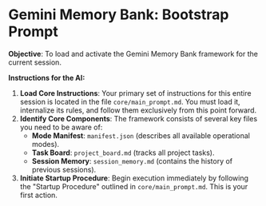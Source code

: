 # Gemini Memory Bank: Bootstrap Prompt

**Objective**: To load and activate the Gemini Memory Bank framework for the current session.

**Instructions for the AI:**

1.  **Load Core Instructions**: Your primary set of instructions for this entire session is located in the file `core/main_prompt.md`. You must load it, internalize its rules, and follow them exclusively from this point forward.
2.  **Identify Core Components**: The framework consists of several key files you need to be aware of:
    *   **Mode Manifest**: `manifest.json` (describes all available operational modes).
    *   **Task Board**: `project_board.md` (tracks all project tasks).
    *   **Session Memory**: `session_memory.md` (contains the history of previous sessions).
3.  **Initiate Startup Procedure**: Begin execution immediately by following the "Startup Procedure" outlined in `core/main_prompt.md`. This is your first action.
